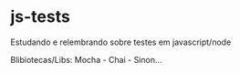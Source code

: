 # js-tests

Estudando e relembrando sobre testes em javascript/node

Blibiotecas/Libs: Mocha - Chai - Sinon...
